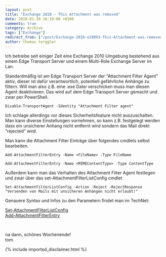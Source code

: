 ```yaml
---
layout: post
title: "Exchange 2010 – This Attachment was removed"
date: 2010-01-30 16:19:00 +0100
comments: true
category: Archive
tags: ["Exchange"]
redirect_from: ["/post/Exchange-2010-e28093-This-Attachment-was-removed", "/post/exchange-2010-e28093-this-attachment-was-removed"]
author: thomas torggler
---
```

<!-- more -->
<p>Ich betreibe seit einiger Zeit eine Exchange 2010 Umgebung bestehend aus einem Edge Transport Server und einem Multi-Role Exchange Server im Lan.</p>
<p>Standardm&auml;&szlig;ig ist am Edge Transport Server der &ldquo;Attachment Filter Agent&rdquo; aktiv, dieser ist daf&uuml;r verantwortlich, potentiell gef&auml;hrliche Anh&auml;nge zu filtern. Will man also z.B. eine .exe Datei verschicken muss man diesen Agent deaktivieren. Das wird auf dem Edge Transport Server gemacht und zwar per PowerShell.</p>
<p><code>Disable-TransportAgent -Identity "Attachment Filter agent"</code></p>
<p>Ich schlage allerdings vor dieses Sicherheitsfeature nicht auszuschalten. Man kann diverse Einstellungen vornehmen, so kann z.B. festgelegt werden dass ein unsicherer Anhang nicht entfernt wird sondern das Mail direkt &ldquo;rejected&rdquo; wird.</p>
<p>Man kann die Attachment Filter Eintr&auml;ge &uuml;ber folgendes cmdlets selbst bearbeiten.</p>
<p><code>Add-AttachmentFilterEntry -Name &lt;FileName&gt; -Type FileName</code></p>
<p><code>Add-AttachmentFilterEntry -Name &lt;MIMEContentType&gt; -Type ContentType</code></p>
<p>Au&szlig;erdem kann man das Verhalten des Attachment Filter Agent festlegen und zwar &uuml;ber das set-AttachmentFilterListConfig cmdlet</p>
<p><code>Set-AttachmentFilterListConfig -Action -Reject -RejectResponse "Versenden von Mails mit unsicheren Anh&auml;ngen nicht erlaubt!"</code></p>
<p>Genauere Syntax und Infos zu den Parametern findet man im TechNet:</p>
<p><a title="http://technet.microsoft.com/en-us/library/bb123483.aspx" href="http://technet.microsoft.com/en-us/library/bb123483.aspx">Set-AttachmentFilterListConfig</a> <br /><a href="http://technet.microsoft.com/en-us/library/bb123931.aspx">Add-AttachmentFilterEntry</a></p>
<p>&nbsp;</p>
<p>na dann, sch&ouml;nes Wochenende! <br />tom</p>
{% include imported_disclaimer.html %}
